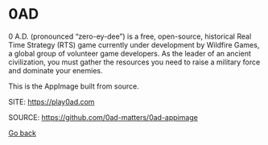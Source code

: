 # 0AD

 0 A.D. (pronounced “zero-ey-dee”) is a free, open-source, historical
 Real Time Strategy (RTS) game currently under development by Wildfire
 Games, a global group of volunteer game developers. As the leader of
 an ancient civilization, you must gather the resources you need to 
 raise a military force and dominate your enemies.
 
 This is the AppImage built from source.
 
 SITE: https://play0ad.com

 SOURCE: https://github.com/0ad-matters/0ad-appimage

 [Go back](./)
